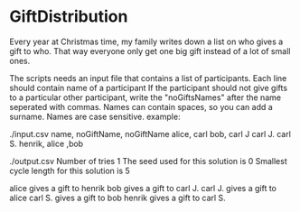 # GiftDistribution
Every year at Christmas time, my family writes down a list on who gives a gift to who.
That way everyone only get one big gift instead of a lot of small ones. 

The scripts needs an input file that contains a list of participants.
Each line should contain name of a participant
If the participant should not give gifts to a particular other participant, write the "noGiftsNames" after the name seperated with commas.
Names can contain spaces, so you can add a surname. 
Names are case sensitive.
example:

./input.csv
name, noGiftName, noGiftName
alice, carl
bob, carl J
carl J.
carl S.
henrik, alice ,bob

./output.csv
Number of tries 1 
The seed used for this solution is 0 
Smallest cycle length for this solution is 5 

alice gives a gift to henrik
bob gives a gift to carl J.
carl J. gives a gift to alice
carl S. gives a gift to bob
henrik gives a gift to carl S.
